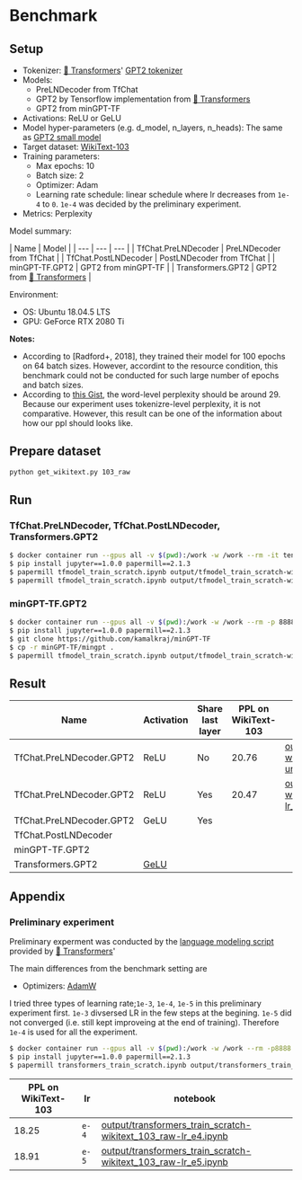 # Benchmark

## Setup

* Tokenizer: [🤗 Transformers](https://github.com/huggingface/transformers)' [GPT2 tokenizer](https://huggingface.co/transformers/model_doc/gpt2.html#gpt2tokenizer)
* Models:
  * PreLNDecoder from TfChat
  * GPT2 by Tensorflow implementation from [🤗 Transformers](https://github.com/huggingface/transformers)
  * GPT2 from minGPT-TF
* Activations: ReLU or GeLU
* Model hyper-parameters (e.g. d_model, n_layers, n_heads): The same as [GPT2 small model](https://github.com/openai/gpt-2/blob/master/model_card.md)
* Target dataset: [WikiText-103](https://blog.einstein.ai/the-wikitext-long-term-dependency-language-modeling-dataset/)
* Training parameters:
  * Max epochs: 10
  * Batch size: 2
  * Optimizer: Adam
  * Learning rate schedule: linear schedule where lr decreases from `1e-4` to `0`. `1e-4` was decided by the preliminary experiment.
* Metrics: Perplexity

Model summary:

| Name | Model |
| --- | --- | --- |
| TfChat.PreLNDecoder | PreLNDecoder from TfChat |
| TfChat.PostLNDecoder | PostLNDecoder from TfChat |
| minGPT-TF.GPT2 | GPT2 from minGPT-TF |
| Transformers.GPT2 | GPT2 from [🤗 Transformers](https://github.com/huggingface/transformers) |

Environment:

* OS: Ubuntu 18.04.5 LTS
* GPU: GeForce RTX 2080 Ti

**Notes:**

* According to [Radford+, 2018], they trained their model for 100 epochs on 64 batch sizes. However, accordint to the resource condition, this benchmark could not be conducted for such large number of epochs and batch sizes.
* According to [this Gist](https://gist.github.com/thomwolf/ca135416a30ea387aa20edaa9b21f0ed), the word-level perplexity should be around 29. Because our experiment uses tokenizre-level perplexity, it is not comparative. However, this result can be one of the information about how our ppl should looks like. 

## Prepare dataset

```sh
python get_wikitext.py 103_raw
```

## Run

### TfChat.PreLNDecoder, TfChat.PostLNDecoder, Transformers.GPT2

```sh
$ docker container run --gpus all -v $(pwd):/work -w /work --rm -it tensorflow/tensorflow:2.3.1-gpu
$ pip install jupyter==1.0.0 papermill==2.1.3
$ papermill tfmodel_train_scratch.ipynb output/tfmodel_train_scratch-wikitext_103_raw-pre_ln-lr_e4.ipynb -p save_model_dir tfchat_model-lr_e4
$ papermill tfmodel_train_scratch.ipynb output/tfmodel_train_scratch-wikitext_103_raw-transformers-lr_e4.ipynb -p model_type transformers -p save_model_dir tfchat_transformers
```

### minGPT-TF.GPT2

```sh
$ docker container run --gpus all -v $(pwd):/work -w /work --rm -p 8888:8888 -it tensorflow/tensorflow:2.3.1-gpu
$ pip install jupyter==1.0.0 papermill==2.1.3
$ git clone https://github.com/kamalkraj/minGPT-TF
$ cp -r minGPT-TF/mingpt .
$ papermill tfmodel_train_scratch.ipynb output/tfmodel_train_scratch-wikitext_103_raw-min_gpt.ipynb -p train_file wikitext-103-raw/wiki.train.raw -p valid_file wikitext-103-raw/wiki.valid.raw -p epochs 20 -p model_type min_gpt
```

## Result

| Name | Activation | Share last layer | PPL on WikiText-103 | notebook |
| --- | --- | --- | --- | --- |
| TfChat.PreLNDecoder.GPT2 | ReLU | No | 20.76 | [output/tfmodel_train_scratch-wikitext_103_raw-pre_ln-unshare-lr_e4.ipynb](output/tfmodel_train_scratch-wikitext_103_raw-pre_ln-unshare-lr_e4.ipynb) |
| TfChat.PreLNDecoder.GPT2 | ReLU | Yes | 20.47 | [output/tfmodel_train_scratch-wikitext_103_raw-pre_ln-lr_e4.ipynb](output/tfmodel_train_scratch-wikitext_103_raw-pre_ln-lr_e4.ipynb) |
| TfChat.PreLNDecoder.GPT2 | GeLU | Yes | | |
| TfChat.PostLNDecoder | | | |
| minGPT-TF.GPT2 | | | |
| Transformers.GPT2 | [GeLU](https://github.com/huggingface/transformers/blob/v3.4.0/src/transformers/activations_tf.py#L19) | | |


## Appendix

### Preliminary experiment

Preliminary experment was conducted by the [language modeling script](https://github.com/huggingface/transformers/blob/v3.4.0/examples/language-modeling/run_language_modeling.py) provided by [🤗 Transformers](https://github.com/huggingface/transformers)'

The main differences from the benchmark setting are

* Optimizers: [AdamW](https://huggingface.co/transformers/main_classes/optimizer_schedules.html#adamw-pytorch)  

I tried three types of learning rate;`1e-3`, `1e-4`, `1e-5` in this preliminary experiment first. `1e-3` divsersed LR in the few steps at the begining. `1e-5` did not converged (i.e. still kept improveing at the end of training). Therefore `1e-4` is used for all the experiment.

```sh
$ docker container run --gpus all -v $(pwd):/work -w /work --rm -p8888:8888 -it pytorch/pytorch:1.6.0-cuda10.1-cudnn7-devel
$ pip install jupyter==1.0.0 papermill==2.1.3
$ papermill transformers_train_scratch.ipynb output/transformers_train_scratch-wikitext_103_raw-lr_e4.ipynb -p output_dir transformers_output-lr_e4
```

| PPL on WikiText-103 | lr | notebook |
| --- | --- | --- |
| 18.25 | `e-4` | [output/transformers_train_scratch-wikitext_103_raw-lr_e4.ipynb](output/transformers_train_scratch-wikitext_103_raw-lr_e4.ipynb) |
| 18.91 | `e-5` | [output/transformers_train_scratch-wikitext_103_raw-lr_e5.ipynb](output/transformers_train_scratch-wikitext_103_raw-lr_e5.ipynb) |
